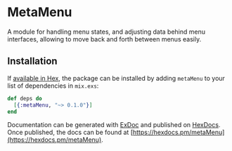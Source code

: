 # MetaMenu

  A module for handling menu states, and adjusting data behind menu interfaces,
  allowing to move back and forth between menus easily.

## Installation

If [available in Hex](https://hex.pm/docs/publish), the package can be installed
by adding `metaMenu` to your list of dependencies in `mix.exs`:

```elixir
def deps do
  [{:metaMenu, "~> 0.1.0"}]
end
```

Documentation can be generated with [ExDoc](https://github.com/elixir-lang/ex_doc)
and published on [HexDocs](https://hexdocs.pm). Once published, the docs can
be found at [https://hexdocs.pm/metaMenu](https://hexdocs.pm/metaMenu).

